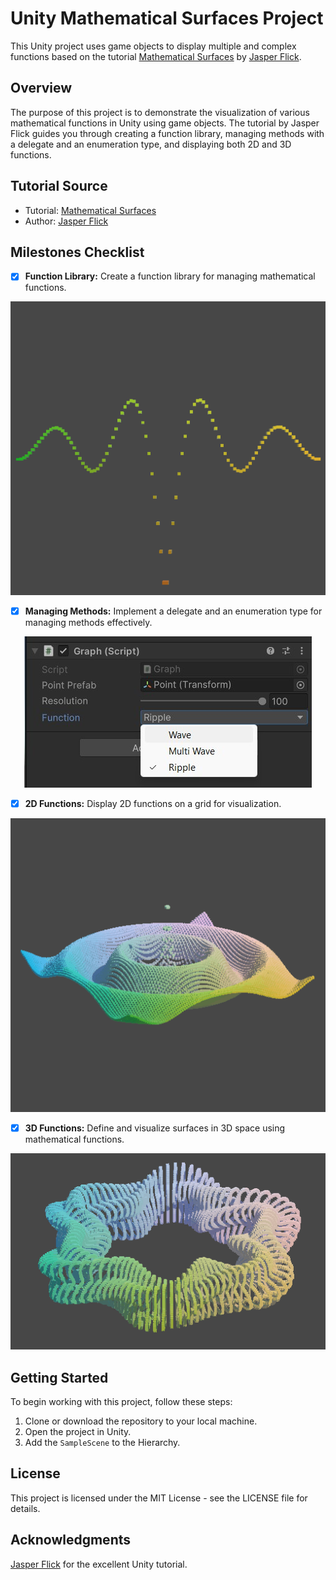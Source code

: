 # Unity Mathematical Surfaces Project

This Unity project uses game objects to display multiple and complex functions based on the tutorial [Mathematical Surfaces](https://catlikecoding.com/unity/tutorials/basics/mathematical-surfaces/) by [Jasper Flick](https://catlikecoding.com/).

## Overview

The purpose of this project is to demonstrate the visualization of various mathematical functions in Unity using game objects. The tutorial by Jasper Flick guides you through creating a function library, managing methods with a delegate and an enumeration type, and displaying both 2D and 3D functions.

## Tutorial Source

- Tutorial: [Mathematical Surfaces](https://catlikecoding.com/unity/tutorials/basics/mathematical-surfaces/)
- Author: [Jasper Flick](https://catlikecoding.com/)

## Milestones Checklist

- [x] **Function Library:** Create a function library for managing mathematical functions.

<p align="center">
    <img src="./images/functions.gif" />
</p>

- [x] **Managing Methods:** Implement a delegate and an enumeration type for managing methods effectively.

 <p align="center">
    <img src="./images/function-dropdown.jpg" />
</p>

- [x] **2D Functions:** Display 2D functions on a grid for visualization.

 <p align="center">
    <img src="./images/ripple-xz-plane.gif" />
</p>

- [x] **3D Functions:** Define and visualize surfaces in 3D space using mathematical functions.

 <p align="center">
    <img src="./images/twisting-torus.gif" />
</p>

## Getting Started

To begin working with this project, follow these steps:

1. Clone or download the repository to your local machine.
2. Open the project in Unity.
3. Add the `SampleScene` to the Hierarchy.

## License

This project is licensed under the MIT License - see the LICENSE file for details.

## Acknowledgments

[Jasper Flick](https://catlikecoding.com/) for the excellent Unity tutorial.

